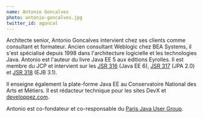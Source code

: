 ```yaml
---
name: Antonio Goncalves
photo: antonio-goncalves.jpg
twitter_id: agoncal
---
```


Architecte senior, Antonio Goncalves intervient chez ses clients comme consultant et formateur. Ancien consultant Weblogic chez BEA Systems, il s'est spécialisé depuis 1998 dans l'architecture logicielle et les technologies Java.
Antonio est l'auteur du livre Java EE 5 aux éditions Eyrolles. Il est membre du JCP et intervient sur les [JSR 316](https://www.jcp.org/en/jsr/detail?id=316) (Java EE 6), [JSR 317](https://www.jcp.org/en/jsr/detail?id=317) (JPA 2.0) et [JSR 318](https://www.jcp.org/en/jsr/detail?id=318) (EJB 3.1).

Il enseigne également la plate-forme Java EE au Conservatoire National des Arts et Métiers. Il est rédacteur technique pour les sites DevX et [developpez.com](http://www.developpez.com/).

Antonio est co-fondateur et co-responsable du [Paris Java User Group](http://www.parisjug.org/).
